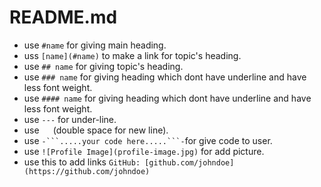 # README.md
- use `#name` for giving main heading.
- uss `[name](#name)` to make a link for topic's heading.
- use `## name` for giving topic's heading.
- use `### name` for giving heading which dont have underline and have less font weight.
- use `#### name` for giving heading which dont have underline and have less font weight.
- use `---` for under-line.
- use `  ` (double space for new line).
- use `-```.....your code here.....```-`for give code to user.
- use `![Profile Image](profile-image.jpg)` for add picture.
- use this to add links `GitHub: [github.com/johndoe](https://github.com/johndoe)`
